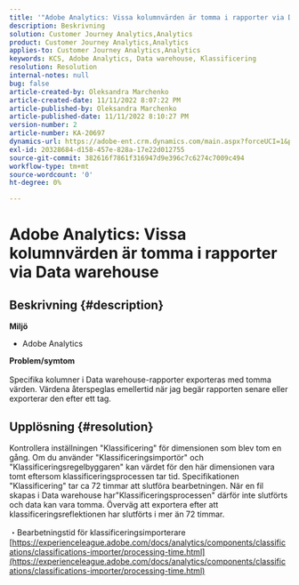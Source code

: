 ```yaml
---
title: '"Adobe Analytics: Vissa kolumnvärden är tomma i rapporter via Data warehouse'
description: Beskrivning
solution: Customer Journey Analytics,Analytics
product: Customer Journey Analytics,Analytics
applies-to: Customer Journey Analytics,Analytics
keywords: KCS, Adobe Analytics, Data warehouse, Klassificering
resolution: Resolution
internal-notes: null
bug: false
article-created-by: Oleksandra Marchenko
article-created-date: 11/11/2022 8:07:22 PM
article-published-by: Oleksandra Marchenko
article-published-date: 11/11/2022 8:10:27 PM
version-number: 2
article-number: KA-20697
dynamics-url: https://adobe-ent.crm.dynamics.com/main.aspx?forceUCI=1&pagetype=entityrecord&etn=knowledgearticle&id=5c36da70-fc61-ed11-9561-6045bd006b25
exl-id: 20328684-d158-457e-828a-17e22d012755
source-git-commit: 382616f7861f316947d9e396c7c6274c7009c494
workflow-type: tm+mt
source-wordcount: '0'
ht-degree: 0%

---
```


# Adobe Analytics: Vissa kolumnvärden är tomma i rapporter via Data warehouse

## Beskrivning {#description}

<b>Miljö</b>
- Adobe Analytics

<b>Problem/symtom</b><br> <br>Specifika kolumner i Data warehouse-rapporter exporteras med tomma värden. Värdena återspeglas emellertid när jag begär rapporten senare eller exporterar den efter ett tag.

## Upplösning {#resolution}


Kontrollera inställningen &quot;Klassificering&quot; för dimensionen som blev tom en gång. Om du använder &quot;Klassificeringsimportör&quot; och &quot;Klassificeringsregelbyggaren&quot; kan värdet för den här dimensionen vara tomt eftersom klassificeringsprocessen tar tid. Specifikationen &quot;Klassificering&quot; tar ca 72 timmar att slutföra bearbetningen. När en fil skapas i Data warehouse har&quot;Klassificeringsprocessen&quot; därför inte slutförts och data kan vara tomma. Överväg att exportera efter att klassificeringsreflektionen har slutförts i mer än 72 timmar.

・Bearbetningstid för klassificeringsimporterare
[https://experienceleague.adobe.com/docs/analytics/components/classifications/classifications-importer/processing-time.html](https://experienceleague.adobe.com/docs/analytics/components/classifications/classifications-importer/processing-time.html)
